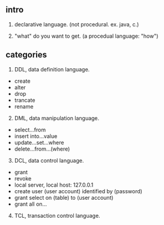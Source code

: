 ## intro

1. declarative language. 
(not procedural. ex. java, c.)

2. "what" do you want to get.
(a procedual language: "how")

## categories

1. DDL, data definition language.
- create
- alter
- drop
- trancate
- rename


2. DML, data manipulation language.
- select…from
- insert into…value
- update…set…where
- delete…from…(where)


3. DCL, data control language.
- grant
- revoke
- local server, local host: 127.0.0.1
- create user (user account) identified by (password)
- grant select on (table) to (user account)
- grant all on…

4. TCL, transaction control language.

